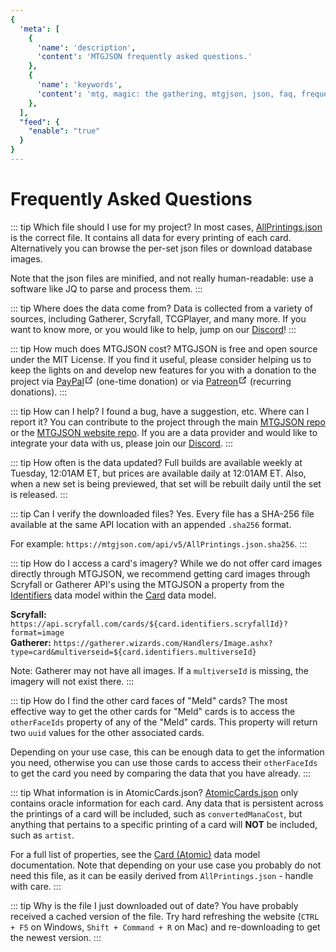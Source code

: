 ```yaml
---
{
  'meta': [
    {
      'name': 'description',
      'content': 'MTGJSON frequently asked questions.'
    },
    {
      'name': 'keywords',
      'content': 'mtg, magic: the gathering, mtgjson, json, faq, frequently asked questions',
    },
  ],
  "feed": {
    "enable": "true"
  }
}
---
```


# Frequently Asked Questions

::: tip Which file should I use for my project?
In most cases, [AllPrintings.json](/api/v5/AllPrintings.json.zip) is the correct file. It contains all data for every printing of each card. Alternatively you can browse the per-set json files or download database images.

Note that the json files are minified, and not really human-readable: use a software like JQ to parse and process them.
:::


::: tip Where does the data come from?
Data is collected from a variety of sources, including Gatherer, Scryfall, TCGPlayer, and many more. If you want to know more, or you would like to help, jump on our [Discord](https://mtgjson.com/discord)!
:::

::: tip How much does MTGJSON cost?
MTGJSON is free and open source under the MIT License. If you find it useful, please consider helping us to keep the lights on and develop new features for you with a donation to the project via <a href="https://www.paypal.me/Zachhalpern" class="link-inline-image paypal" target="_blank" rel="noreferer noopener">PayPal<svg xmlns="http://www.w3.org/2000/svg" aria-hidden="true" x="0px" y="0px" viewBox="0 0 100 100" width="15" height="15" class="icon outbound"><path fill="currentColor" d="M18.8,85.1h56l0,0c2.2,0,4-1.8,4-4v-32h-8v28h-48v-48h28v-8h-32l0,0c-2.2,0-4,1.8-4,4v56C14.8,83.3,16.6,85.1,18.8,85.1z"></path> <polygon fill="currentColor" points="45.7,48.7 51.3,54.3 77.2,28.5 77.2,37.2 85.2,37.2 85.2,14.9 62.8,14.9 62.8,22.9 71.5,22.9"></polygon></svg></a> (one-time donation) or via <a href="https://www.patreon.com/MTGJSON" class="link-inline-image patreon" target="_blank" rel="noreferer noopener">Patreon<svg xmlns="http://www.w3.org/2000/svg" aria-hidden="true" x="0px" y="0px" viewBox="0 0 100 100" width="15" height="15" class="icon outbound"><path fill="currentColor" d="M18.8,85.1h56l0,0c2.2,0,4-1.8,4-4v-32h-8v28h-48v-48h28v-8h-32l0,0c-2.2,0-4,1.8-4,4v56C14.8,83.3,16.6,85.1,18.8,85.1z"></path> <polygon fill="currentColor" points="45.7,48.7 51.3,54.3 77.2,28.5 77.2,37.2 85.2,37.2 85.2,14.9 62.8,14.9 62.8,22.9 71.5,22.9"></polygon></svg></a> (recurring donations).
:::

::: tip How can I help? I found a bug, have a suggestion, etc. Where can I report it?
You can contribute to the project through the main [MTGJSON repo](https://github.com/mtgjson/mtgjson) or the [MTGJSON website repo](https://github.com/mtgjson/mtgjson-website). If you are a data provider and would like to integrate your data with us, please join our [Discord](https://mtgjson.com/discord).
:::

::: tip How often is the data updated?
Full builds are available weekly at Tuesday, 12:01AM ET, but prices are available daily at 12:01AM ET. Also, when a new set is being previewed, that set will be rebuilt daily until the set is released.
:::

::: tip Can I verify the downloaded files?
Yes. Every file has a SHA-256 file available at the same API location with an appended `.sha256` format.

For example: `https://mtgjson.com/api/v5/AllPrintings.json.sha256`.
:::

::: tip How do I access a card's imagery?
While we do not offer card images directly through MTGJSON, we recommend getting card images through Scryfall or Gatherer API's using the MTGJSON a property from the [Identifiers](../data-models/identifiers) data model within the [Card](../data-models/card) data model.

<strong>Scryfall:</strong> `https://api.scryfall.com/cards/${card.identifiers.scryfallId}?format=image`  
<Strong>Gatherer:</strong> `https://gatherer.wizards.com/Handlers/Image.ashx?type=card&multiverseid=${card.identifiers.multiverseId}`  

Note: Gatherer may not have all images. If a `multiverseId` is missing, the imagery will not exist there.
:::

::: tip How do I find the other card faces of "Meld" cards?
The most effective way to get the other cards for "Meld" cards is to access the `otherFaceIds` property of any of the "Meld" cards. This property will return two `uuid` values for the other associated cards.

Depending on your use case, this can be enough data to get the information you need, otherwise you can use those cards to access their `otherFaceIds` to get the card you need by comparing the data that you have already.
:::

::: tip What information is in AtomicCards.json?
[AtomicCards.json](/api/v5/AtomicCards.json.zip) only contains oracle information for each card. Any data that is persistent across the printings of a card will be included, such as `convertedManaCost`, but anything that pertains to a specific printing of a card will **NOT** be included, such as `artist`.

For a full list of properties, see the [Card (Atomic)](/data-models/card-atomic/) data model documentation. Note that depending on your use case you probably do not need this file, as it can be easily derived from `AllPrintings.json` - handle with care.
:::

::: tip Why is the file I just downloaded out of date?
You have probably received a cached version of the file. Try hard refreshing the website (`CTRL + F5` on Windows, `Shift + Command + R` on Mac) and re-downloading to get the newest version.
:::
